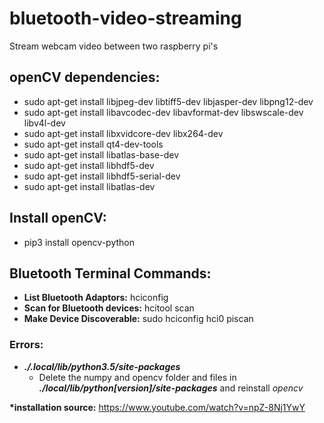 # bluetooth-video-streaming
Stream webcam video between two raspberry pi's

## openCV dependencies:
* sudo apt-get install libjpeg-dev libtiff5-dev libjasper-dev libpng12-dev<br/>
* sudo apt-get install libavcodec-dev libavformat-dev libswscale-dev libv4l-dev<br/>
* sudo apt-get install libxvidcore-dev libx264-dev<br/>
* sudo apt-get install qt4-dev-tools<br/>
* sudo apt-get install libatlas-base-dev
* sudo apt-get install libhdf5-dev
* sudo apt-get install libhdf5-serial-dev
* sudo apt-get install libatlas-dev


## Install openCV:
* pip3 install opencv-python

## Bluetooth Terminal Commands:
* __List Bluetooth Adaptors:__ hciconfig
* __Scan for Bluetooth devices:__ hcitool scan
* __Make Device Discoverable:__ sudo hciconfig hci0 piscan

### Errors:
* __*./.local/lib/python3.5/site-packages*__
  * Delete the numpy and opencv folder and files in __*./local/lib/python[version]/site-packages*__ and reinstall *opencv*


__*installation source:__ https://www.youtube.com/watch?v=npZ-8Nj1YwY
